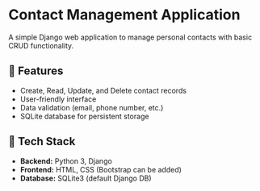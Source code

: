 # Contact Management Application

A simple Django web application to manage personal contacts with basic CRUD functionality.

## 📌 Features
- Create, Read, Update, and Delete contact records
- User-friendly interface
- Data validation (email, phone number, etc.)
- SQLite database for persistent storage

## 🧰 Tech Stack
- **Backend:** Python 3, Django
- **Frontend:** HTML, CSS (Bootstrap can be added)
- **Database:** SQLite3 (default Django DB)

